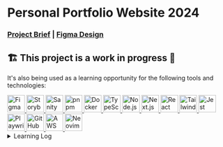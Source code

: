 <!-- markdownlint-disable -->
# Personal Portfolio Website 2024
### [Project Brief](https://docs.google.com/document/d/1xX3JyhCoY1ZcdFDHziUkMAU3QRtyvLnhaLeK502Ml9o/edit?usp=sharing) | [Figma Design](https://www.figma.com/file/vvyBG2wZJKSlHk0ZiEVzrd/Personal-Portfolio-Website-2024?type=design&node-id=5%3A25&mode=design&t=0Yfu1uf0oAzN5K2X-1)

## 🏗️ This project is a work in progress 🚧

It's also being used as a learning opportunity for the following tools and technologies:
 


<!-- Figma -->
<a href="https://www.figma.com/" target="_blank" rel="noreferrer">
  <img src="https://www.vectorlogo.zone/logos/figma/figma-icon.svg" alt="Figma Logo" width="40" height="40"/>
</a>
<!-- Storybook -->
<a href="https://storybook.js.org/" target="_blank" rel="noreferrer">
  <img src="https://cdn.jsdelivr.net/gh/devicons/devicon/icons/storybook/storybook-original.svg" alt="Storybook Logo" width="40" height="40"/>
</a>
<!-- Sanity -->
<a href="https://www.sanity.io/" target="_blank" rel="noreferrer">
  <img src="https://cdn.jsdelivr.net/gh/devicons/devicon/icons/sanity/sanity-original.svg" alt="Sanity Logo" width="40" height="40"/>
</a>
<!-- pnpm -->
<a href="https://pnpm.io/" target="_blank" rel="noreferrer">
  <img src="https://cdn.jsdelivr.net/gh/devicons/devicon/icons/pnpm/pnpm-original-wordmark.svg" alt="pnpm Logo" width="40" height="40"/>
</a>
<!-- Docker -->
<a href="https://www.docker.com/" target="_blank" rel="noreferrer">
  <img src="https://cdn.jsdelivr.net/gh/devicons/devicon/icons/docker/docker-plain-wordmark.svg" alt="Docker Logo" width="40" height="40"/>
</a>
<!-- TypeScript -->
<a href="https://www.typescriptlang.org/" target="_blank" rel="noreferrer">
  <img src="https://cdn.jsdelivr.net/gh/devicons/devicon/icons/typescript/typescript-original.svg" alt="TypeScript Logo" width="40" height="40"/>
</a>
<!-- Node.js -->
<a href="https://nodejs.org/en/about" target="_blank" rel="noreferrer">
  <img src="https://cdn.jsdelivr.net/gh/devicons/devicon/icons/nodejs/nodejs-plain-wordmark.svg" alt="Node.js Logo" width="40" height="40"/>
</a>
<!-- Next.js -->
<a href="https://nextjs.org/" target="_blank" rel="noreferrer">
  <img src="https://cdn.jsdelivr.net/gh/devicons/devicon/icons/nextjs/nextjs-original.svg" alt="Next.js Logo" width="40" height="40"/>
</a>
<!-- React -->
<a href="https://reactjs.org/" target="_blank" rel="noreferrer">
  <img src="https://cdn.jsdelivr.net/gh/devicons/devicon/icons/react/react-original.svg" alt="React Logo" width="40" height="40"/>
</a>
<!-- Tailwind CSS -->
<a href="https://tailwindcss.com/" target="_blank" rel="noreferrer">
  <img src="https://cdn.jsdelivr.net/gh/devicons/devicon/icons/tailwindcss/tailwindcss-original.svg" alt="Tailwind CSS Logo" width="40" height="40"/>
</a>
<!-- Jest -->
<a href="https://jestjs.io/" target="_blank" rel="noreferrer">
  <img src="https://cdn.jsdelivr.net/gh/devicons/devicon/icons/jest/jest-plain.svg" alt="Jest Logo" width="40" height="40"/>
</a>
<!-- Playwright -->
<a href="https://playwright.dev/" target="_blank" rel="noreferrer">
  <img src="https://cdn.jsdelivr.net/gh/devicons/devicon@latest/icons/playwright/playwright-original.svg" alt="Playwright Logo" width="40" height="40"/>
</a>
<!-- GitHub Actions -->
<a href="https://github.com/features/actions" target="_blank" rel="noreferrer">
  <img src="https://cdn.jsdelivr.net/gh/devicons/devicon@latest/icons/githubactions/githubactions-original.svg" alt="GitHub Actions Logo" width="40" height="40"/>
</a>
<!-- Amazon Web Services -->
<a href="https://aws.amazon.com/" target="_blank" rel="noreferrer">
  <img src="https://cdn.jsdelivr.net/gh/devicons/devicon@latest/icons/amazonwebservices/amazonwebservices-plain-wordmark.svg" alt="AWS Logo" width="40" height="40"/>
</a>
<!-- Neovim -->
<a href="https://neovim.io/" target="_blank" rel="noreferrer">
<img src="https://cdn.jsdelivr.net/gh/devicons/devicon@latest/icons/neovim/neovim-original.svg" alt="Neovim" width="40" height="40"/>
</a>


<details>
<summary>Learning Log</summary>
<br>

<details>
  <summary>Project Management</summary>
<br>
  
  - Making a project brief.
  - Separation of concerns to different team member roles.
  - Using GitHub projects more effectively.
    - Separating the backlog into swimlanes based on team member roles.
    - Setting up priority, size, role, and roadmap views.
  - Agile Methodology.
    - Recognizing that project requirements can change over time. Avoid making concrete decisions and always overestimate based on historical data at the start when you know understand the least about the project (Cone of uncertainty).
    - Working in sprints.
    - Avoiding multitasking.
    - The only measure of progress is working software.
    - Let the team make the decisions.

  
  </details>

<details>
  <summary>UI/UX Design</summary>
<br>
  
  - Doing UX research and identifying user groups.
  - Making low-fidelity and high-fidelity wireframes.
  - Gathering inspiration from [UI Patterns](https://ui-patterns.com/), [Tuk](https://tuk.dev/), [Awwards](https://www.awwwards.com/), and [Dribbble](https://dribbble.com/).
  - Using components with properties, variables, styles, and auto layout.
  - Making glassmorphic components.
  - Creating a responsive type scale that integrates tightly with components.
  - Creating a color palette based on standardized tailwind colors.
  - Relying on existing tailwind primitive tokens, and mapping them to semantic tokens for component development.
  - Creating a UI Kit and building components on top of it.
  - Iterating on past designs and coming up with different variations to compare side-by-side.
  - Creating prototypes with hover, click, and scroll interactions.

  </details>

  <details>
  <summary>Front-End Development</summary>
<br>

  - Using [pnpm](https://pnpm.io/) instead of npm or yarn.
  - Setting up [only-allow](https://github.com/supanpanCn/npm-only-allow) to enforce the use of pnpm instead of npm.
  - Adding custom scripts to the package.json.
  - Using TypeScript properly (Primitive types, function types, complex types, union types, type narrowing, object types/interfaces, type extensions, type nesting).
  - Using [Chrome DevTools](https://developer.chrome.com/docs/devtools/) and [React DevTools](https://react.dev/learn/react-developer-tools) for debugging.
  - Building UI components bottom up (or inside out) using [Storybook](https://storybook.js.org/) instead of top down (outside in).
  - Configuring linting with [ESLint](https://eslint.org/) and [Prettier](https://prettier.io/).
  - Migrating from Next.js project from app directory to src directory.

  </details>

  <details>
  <summary>Back-End Development</summary>

  - Setting up GitHub Actions for CI/CD on cloud.
  - Creating modular, reusable actions with the option of skipping e2e tests because they take so long.
  - Caching artifacts between workflow runs with timeouts to save time and resources.
  - Using [Act](https://nektosact.com/) to test GitHub Actions locally which uses the Docker engine.
  - Containerizing Next.js app with [Docker](https://www.docker.com/).
  - Using [Docker Compose](https://docs.docker.com/compose/) to run multiple containers and automate long Docker commands.
  - Setting up [Sanity](https://www.sanity.io/) as a headless CMS.
      - Creating schemas for content types.
      - Handling content migrations, also known as schema change management.
  - Performing [GRAPHQL](https://graphql.org/) queries to fetch data from Sanity Content Lake.

  </details>

</details>
